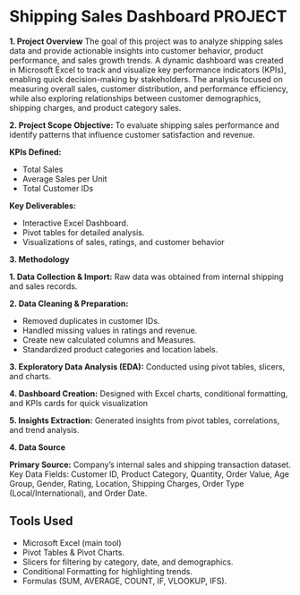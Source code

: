 # Shipping Sales Dashboard PROJECT
**1.	Project Overview**
The goal of this project was to analyze shipping sales data and provide actionable insights into customer behavior, product performance, and sales growth trends. A dynamic dashboard was created in Microsoft Excel to track and visualize key performance indicators (KPIs), enabling quick decision-making by stakeholders.
The analysis focused on measuring overall sales, customer distribution, and performance efficiency, while also exploring relationships between customer demographics, shipping charges, and product category sales.

**2.	Project Scope**
**Objective:** To evaluate shipping sales performance and identify patterns that influence customer satisfaction and revenue.

**KPIs Defined:**
* Total Sales
* Average Sales per Unit
* Total Customer IDs

**Key Deliverables:**
* Interactive Excel Dashboard.
* Pivot tables for detailed analysis.
* Visualizations of sales, ratings, and customer behavior

**3.	Methodology**

**1. Data Collection & Import:** Raw data was obtained from internal shipping and sales records.

**2. Data Cleaning & Preparation:**
* Removed duplicates in customer IDs.
* Handled missing values in ratings and revenue.
* Create new calculated columns and Measures.
* Standardized product categories and location labels.

**3. Exploratory Data Analysis (EDA):** Conducted using pivot tables, slicers, and charts.
  
**4. Dashboard Creation:** Designed with Excel charts, conditional formatting, and KPIs cards for quick visualization

**5. Insights Extraction:** Generated insights from pivot tables, correlations, and trend analysis.


**4. Data Source**

**Primary Source:** Company’s internal sales and shipping transaction dataset.
Key Data Fields: Customer ID, Product Category, Quantity, Order Value, Age Group, Gender, Rating, Location, Shipping Charges, Order Type (Local/International), and Order Date.


 ## Tools Used

* Microsoft Excel (main tool)
* Pivot Tables & Pivot Charts.
* Slicers for filtering by category, date, and demographics.
* Conditional Formatting for highlighting trends.
* Formulas (SUM, AVERAGE, COUNT, IF, VLOOKUP, IFS).



